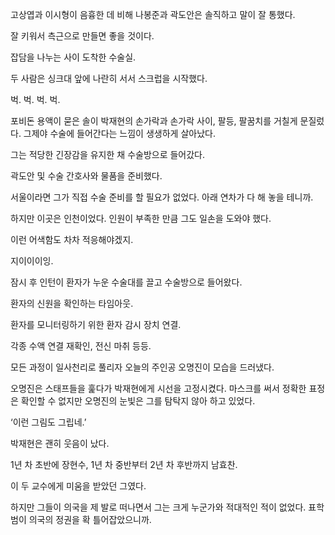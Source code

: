 고상엽과 이시형이 음흉한 데 비해 나봉준과 곽도안은 솔직하고 말이 잘 통했다.

잘 키워서 측근으로 만들면 좋을 것이다.

잡담을 나누는 사이 도착한 수술실.

두 사람은 싱크대 앞에 나란히 서서 스크럽을 시작했다.

벅. 벅. 벅. 벅.

포비돈 용액이 묻은 솔이 박재현의 손가락과 손가락 사이, 팔등, 팔꿈치를 거칠게 문질렀다. 그제야 수술에 들어간다는 느낌이 생생하게 살아났다.

그는 적당한 긴장감을 유지한 채 수술방으로 들어갔다.

곽도안 및 수술 간호사와 물품을 준비했다.

서울이라면 그가 직접 수술 준비를 할 필요가 없었다. 아래 연차가 다 해 놓을 테니까.

하지만 이곳은 인천이었다. 인원이 부족한 만큼 그도 일손을 도와야 했다.

이런 어색함도 차차 적응해야겠지.

지이이이잉.

잠시 후 인턴이 환자가 누운 수술대를 끌고 수술방으로 들어왔다.

환자의 신원을 확인하는 타임아웃.

환자를 모니터링하기 위한 환자 감시 장치 연결.

각종 수액 연결 재확인, 전신 마취 등등.

모든 과정이 일사천리로 풀리자 오늘의 주인공 오명진이 모습을 드러냈다.

오명진은 스태프들을 훑다가 박재현에게 시선을 고정시켰다. 마스크를 써서 정확한 표정은 확인할 수 없지만 오명진의 눈빛은 그를 탐탁지 않아 하고 있었다.

‘이런 그림도 그립네.’

박재현은 괜히 웃음이 났다.

1년 차 초반에 장현수, 1년 차 중반부터 2년 차 후반까지 남효찬.

이 두 교수에게 미움을 받았던 그였다.

하지만 그들이 의국을 제 발로 떠나면서 그는 크게 누군가와 적대적인 적이 없었다. 표학범이 의국의 정권을 확 틀어잡았으니까.